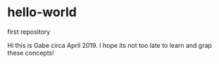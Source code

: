 # hello-world
first repository

Hi this is Gabe circa April 2019. I hope its not too late to learn and grap these concepts!
